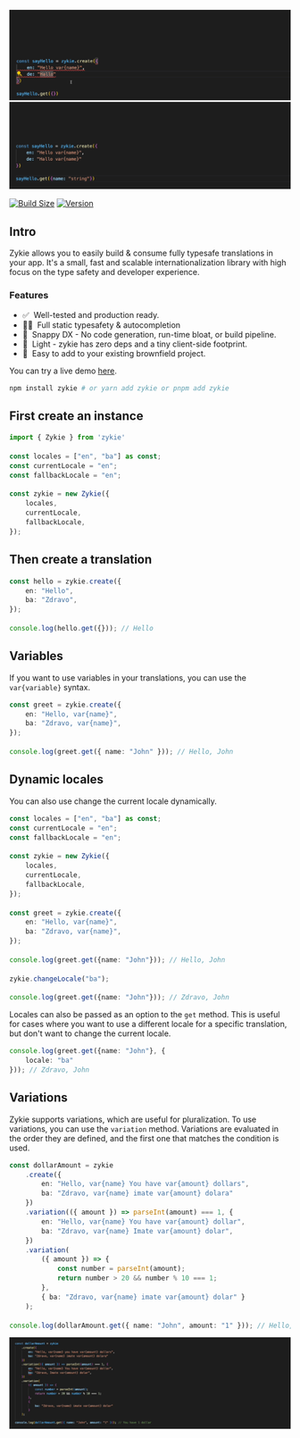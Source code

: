 ![frame-1.gif](docs/frame-1.gif)
![frame-2.gif](docs%2Fframe-2.gif)

[![Build Size](https://img.shields.io/bundlephobia/minzip/zykie?label=bundle%20size&style=flat&colorA=123000&colorB=000000)](https://bundlephobia.com/result?p=zykie)
[![Version](https://img.shields.io/npm/v/zykie?style=flat&colorA=FF0030&colorB=000000)](https://www.npmjs.com/package/zykie)

## Intro

Zykie allows you to easily build & consume fully typesafe translations in your app. It's a small, fast and scalable internationalization library with high focus on the type safety and developer experience.

### Features

- ✅&nbsp; Well-tested and production ready.
- 🧙‍♂️&nbsp; Full static typesafety & autocompletion
- 🐎&nbsp; Snappy DX - No code generation, run-time bloat, or build pipeline.
- 🍃&nbsp; Light - zykie has zero deps and a tiny client-side footprint.
- 🐻&nbsp; Easy to add to your existing brownfield project.

You can try a live demo [here](https://githubbox.com/zykie-enes-p5djdm/githubbox).

```bash
npm install zykie # or yarn add zykie or pnpm add zykie
```
## First create an instance

```ts
import { Zykie } from 'zykie'

const locales = ["en", "ba"] as const;
const currentLocale = "en";
const fallbackLocale = "en";

const zykie = new Zykie({
    locales,
    currentLocale,
    fallbackLocale,
});
```

## Then create a translation

```ts
const hello = zykie.create({
    en: "Hello",
    ba: "Zdravo",
});

console.log(hello.get({})); // Hello
```
## Variables
If you want to use variables in your translations, you can use the `var{variable}` syntax.

```ts
const greet = zykie.create({
    en: "Hello, var{name}",
    ba: "Zdravo, var{name}",
});

console.log(greet.get({ name: "John" })); // Hello, John
````
## Dynamic locales
You can also use change the current locale dynamically.

```ts
const locales = ["en", "ba"] as const;
const currentLocale = "en";
const fallbackLocale = "en";

const zykie = new Zykie({
    locales,
    currentLocale,
    fallbackLocale,
});

const greet = zykie.create({
    en: "Hello, var{name}",
    ba: "Zdravo, var{name}",
});

console.log(greet.get({name: "John"})); // Hello, John

zykie.changeLocale("ba");

console.log(greet.get({name: "John"})); // Zdravo, John
```
Locales can also be passed as an option to the `get` method. This is useful for cases where you want to use a different locale for a specific translation, but don't want to change the current locale.


```ts
console.log(greet.get({name: "John"}, {
    locale: "ba"
})); // Zdravo, John
```

## Variations
Zykie supports variations, which are useful for pluralization. To use variations, you can use the `variation` method.
Variations are evaluated in the order they are defined, and the first one that matches the condition is used.

```ts
const dollarAmount = zykie
    .create({
        en: "Hello, var{name} You have var{amount} dollars",
        ba: "Zdravo, var{name} imate var{amount} dolara"
    })
    .variation(({ amount }) => parseInt(amount) === 1, {
        en: "Hello, var{name} You have var{amount} dollar",
        ba: "Zdravo, var{name} Imate var{amount} dolar",
    })
    .variation(
        ({ amount }) => {
            const number = parseInt(amount);
            return number > 20 && number % 10 === 1;
        },
        { ba: "Zdravo, var{name} imate var{amount} dolar" }
    );

console.log(dollarAmount.get({ name: "John", amount: "1" })); // Hello, John You have 1 dollar
```

![frame-3.gif](docs%2Fframe-3.gif)

